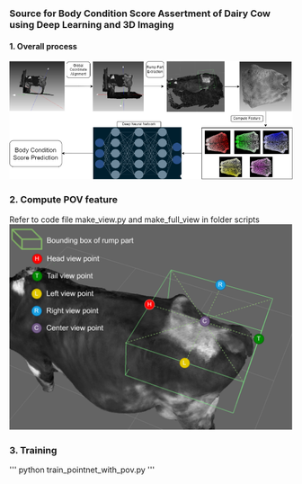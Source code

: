 ### Source for Body Condition Score Assertment of Dairy Cow using Deep Learning and 3D Imaging

#### 1. Overall process
![image info](./media/overall.png)


### 2. Compute POV feature
Refer to code file make_view.py and make_full_view in folder scripts
![image info](./media/pov.png)

### 3. Training
'''
python train_pointnet_with_pov.py
'''
